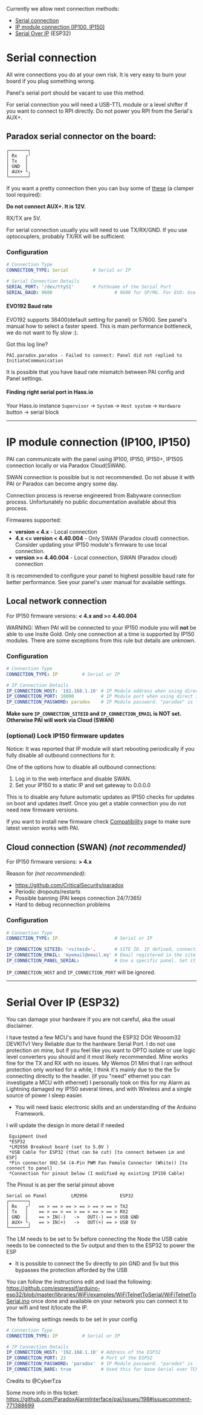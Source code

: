 Currently we allow next connection methods:
* [Serial connection](#serial-connection)
* [IP module connection (IP100, IP150)](#ip-module-connection-IP100-IP150)
* [Serial Over IP](#serial-over-ip-esp32) (ESP32)

# Serial connection
All wire connections you do at your own risk. It is very easy to burn your board if you plug something wrong.

Panel's serial port should be vacant to use this method.

For serial connection you will need a USB-TTL module or a level shifter if you want to connect to RPI directly.
Do not power you RPI from the Serial's AUX+.

## Paradox serial connector on the board:
```
┌───────┐
│ Rx   ┌╵
│ Tx   │
│ GND  │
│ AUX+ └╷
└───────┘
```
If you want a pretty connection then you can buy some of [these](https://www.ebay.com/itm/40-Sets-2-3-4-5P-2-54mm-Pitch-Terminal-Housing-Pin-Header-Connector-Adaptor-Kit/263446969764?ssPageName=STRK%3AMEBIDX%3AIT&_trksid=p2057872.m2749.l2649)
 (a clamper tool required):

**Do not connect AUX+. It is 12V.**

RX/TX are 5V.

For serial connection usually you will need to use TX/RX/GND. If you use optocouplers, probably TX/RX will be sufficient.

### Configuration
```yaml
# Connection Type
CONNECTION_TYPE: Serial  		# Serial or IP

# Serial Connection Details
SERIAL_PORT: '/dev/ttyS1' 		# Pathname of the Serial Port
SERIAL_BAUD: 9600                       # 9600 for SP/MG. For EVO: Use 38400(default setting) or 57600
```

#### EVO192 Baud rate
EVO192 supports 38400(default setting for panel) or 57600. See panel's manual how to select a faster speed. This is main performance bottleneck, we do not want to fly slow :).

Got this log line?
```
PAI.paradox.paradox - Failed to connect: Panel did not replied to InitiateCommunication
```
It is possible that you have baud rate mismatch between PAI config and Panel settings.


#### Finding right serial port in Hass.io

Your Hass.io instance `Supervisor` -> `System` -> `Host system` -> `Hardware` button -> serial block

---

# IP module connection (IP100, IP150)
PAI can communicate with the panel using IP100, IP150, IP150+, IP150S connection locally or via Paradox Cloud(SWAN).

SWAN connection is possible but is not recommended. Do not abuse it with PAI or Paradox can become angry some day.

Connection process is reverse engineered from Babyware connection process. Unfortunately no public documentation available about this process.

Firmwares supported:
* **version < 4.x** - Local connection
* **4.x <= version < 4.40.004** - Only SWAN (Paradox cloud) connection. Consider updating your IP150 module's firmware to use local connection.
* **version >= 4.40.004** - Local connection, SWAN (Paradox cloud) connection

It is recommended to configure your panel to highest possible baud rate for better performance. See your panel's user manual for available settings.

## Local network connection
For IP150 firmware versions: **< 4.x and >= 4.40.004**

WARNING: When PAI will be connected to your IP150 module you will **not** be able to use Insite Gold. Only one connection at a time is supported by IP150 modules. There are some exceptions from this rule but details are unknown.

### Configuration
```yaml
# Connection Type
CONNECTION_TYPE: IP  		# Serial or IP

# IP Connection Details
IP_CONNECTION_HOST: '192.168.1.10' # IP Module address when using direct IP Connection
IP_CONNECTION_PORT: 10000          # IP Module port when using direct IP Connection
IP_CONNECTION_PASSWORD: paradox    # IP Module password. "paradox" is factory default.
```

**Make sure `IP_CONNECTION_SITEID` and `IP_CONNECTION_EMAIL` is NOT set. Otherwise PAI will work via Cloud (SWAN)**

### (optional) Lock IP150 firmware updates
Notice: It was reported that IP module will start rebooting periodically if you fully disable all outbound connections for it.

One of the options how to disable all outbound connections:
1. Log in to the web interface and disable SWAN.
2. Set your IP150 to a static IP and set gateway to 0.0.0.0

This is to disable any future automatic updates as IP150 checks for updates on boot and updates itself.
Once you get a stable connection you do not need new firmware versions.

If you want to install new firmware check [Compatibility](./Compatibility) page to make sure latest version works with PAI.

## Cloud connection (SWAN) _(not recommended)_
For IP150 firmware versions: **> 4.x**

Reason for _(not recommended)_:
* https://github.com/CriticalSecurity/paradox
* Periodic dropouts/restarts
* Possible banning (PAI keeps connection 24/7/365)
* Hard to debug reconnection problems

### Configuration
```yaml
# Connection Type
CONNECTION_TYPE: IP.                    # Serial or IP

IP_CONNECTION_SITEID: '<siteid>'.       # SITE ID. IF defined, connection will be made through this method.
IP_CONNECTION_EMAIL: 'myemail@email.my' # Email registered in the site
IP_CONNECTION_PANEL_SERIAL:             # Use a specific panel. Set it to empty to use the first
```

`IP_CONNECTION_HOST` and `IP_CONNECTION_PORT` will be ignored.

---

# Serial Over IP (ESP32)
You can damage your hardware if you are not careful, aka the usual disclaimer.
 
I have tested a few MCU's and have found the ESP32 DOit Wrooom32 DEVKITv1
Very Reliable due to the hardware Serial Port. 
I do not use protection on mine, but if you feel like you want to OPTO isolate 
or use logic level converters you should and it most likely recommended.
Mine works fine for the TX and RX with no issues.
My Wemos D1 Mini that I ran without protection only worked for a while, 
I think it's mainly due to the the 5v connecting directly to the header.
(if you "need" ethernet you can investigate a MCU with ethernet)
I personally took on this for my Alarm as Lightning damaged my IP150 several times, 
and with Wireless and a single source of power I sleep easier. 

* You will need basic electronic skills and an understanding of the Arduino Framework.

I will update the design in more detail if needed
```
 Equipment Used
 *ESP32
 *LM2956 Breakout board (set to 5.0V )
 *USB Cable for ESP32 (that can be cut) [to connect between Lm and ESP]
 *Pin connector XH2.54 (4-Pin PWM Fan Female Connector (White)) [to connect to panel]
 *Connection for pinout below (I modified my existing IP150 Cable) 
```
The Pinout is as per the serial pinout above


```
Serial on Panel         LM2956            ESP32
┌───────┐               
│ Rx   ┌╵   == > == > == > == > == > == > TX2 
│ Tx   │    == > == > == > == > == > == > RX2 
│ GND  │    == > IN(-)   ->   OUT(-) == > USB GND 
│ AUX+ └╷   == > IN(+)   ->   OUT(+) == > USB 5V
└───────┘
```
The LM needs to be set to 5v before connecting the Node
the USB cable needs to be connected to the 5v output and then to the ESP32 to power the ESP 
* It is possible to connect the 5v directly to pin GND and 5v but this bypasses the protection afforded by the USB

You can follow the instructions edit and load the following:
https://github.com/espressif/arduino-esp32/blob/master/libraries/WiFi/examples/WiFiTelnetToSerial/WiFiTelnetToSerial.ino
once done and available on your network you can connect it to your wifi and test it/locate the IP.

The following settings needs to be set in your config
```yaml
# Connection Type
CONNECTION_TYPE: IP  		# Serial or IP

# IP Connection Details
IP_CONNECTION_HOST: '192.168.1.10' # Address of the ESP32
IP_CONNECTION_PORT: 23             # Port of the ESP32
IP_CONNECTION_PASSWORD: 'paradox'  # IP Module password. "paradox" is factory default.
IP_CONNECTION_BARE: true           # Used this for base Serial over TCP tunnels
```

Credits to @CyberTza

Some more info in this ticket: https://github.com/ParadoxAlarmInterface/pai/issues/198#issuecomment-771388699
